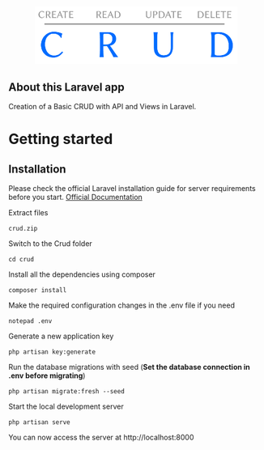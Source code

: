 <p align="center"><a href="https://laravel.com" target="_blank"><img src="/public/logo.png" width="400"></a></p>

## About this Laravel app

Creation of a Basic CRUD with API and Views in Laravel.

# Getting started

## Installation

Please check the official Laravel installation guide for server requirements before you start. [Official Documentation](https://laravel.com/docs/8.x/installation)

Extract files

    crud.zip

Switch to the Crud folder

    cd crud

Install all the dependencies using composer

    composer install

Make the required configuration changes in the .env file if you need

    notepad .env

Generate a new application key

    php artisan key:generate

Run the database migrations with seed (**Set the database connection in .env before migrating**)

    php artisan migrate:fresh --seed

Start the local development server

    php artisan serve

You can now access the server at http://localhost:8000
